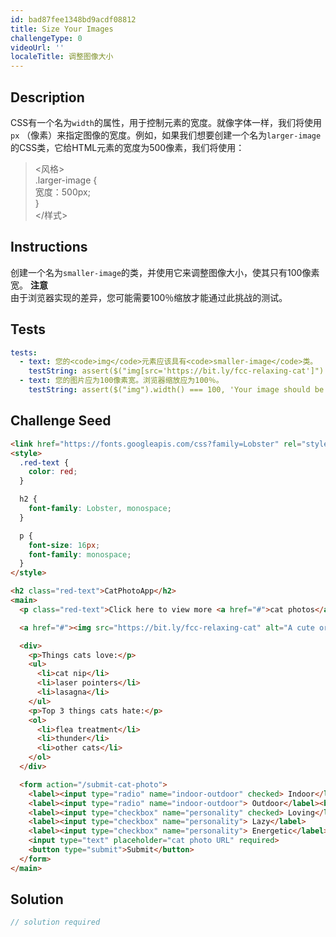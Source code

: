 ```yaml
---
id: bad87fee1348bd9acdf08812
title: Size Your Images
challengeType: 0
videoUrl: ''
localeTitle: 调整图像大小
---
```


## Description
<section id="description"> CSS有一个名为<code>width</code>的属性，用于控制元素的宽度。就像字体一样，我们将使用<code>px</code> （像素）来指定图像的宽度。例如，如果我们想要创建一个名为<code>larger-image</code>的CSS类，它给HTML元素的宽度为500像素，我们将使用： <blockquote> &lt;风格&gt; <br> .larger-image { <br>宽度：500px; <br> } <br> &lt;/样式&gt; </blockquote></section>

## Instructions
<section id="instructions">创建一个名为<code>smaller-image</code>的类，并使用它来调整图像大小，使其只有100像素宽。 <strong>注意</strong> <br>由于浏览器实现的差异，您可能需要100％缩放才能通过此挑战的测试。 </section>

## Tests
<section id='tests'>

```yml
tests:
  - text: 您的<code>img</code>元素应该具有<code>smaller-image</code>类。
    testString: assert($("img[src='https://bit.ly/fcc-relaxing-cat']").attr('class') === "smaller-image", 'Your <code>img</code> element should have the class <code>smaller-image</code>.');
  - text: 您的图片应为100像素宽。浏览器缩放应为100％。
    testString: assert($("img").width() === 100, 'Your image should be 100 pixels wide. Browser zoom should be at 100%.');

```

</section>

## Challenge Seed
<section id='challengeSeed'>

<div id='html-seed'>

```html
<link href="https://fonts.googleapis.com/css?family=Lobster" rel="stylesheet" type="text/css">
<style>
  .red-text {
    color: red;
  }

  h2 {
    font-family: Lobster, monospace;
  }

  p {
    font-size: 16px;
    font-family: monospace;
  }
</style>

<h2 class="red-text">CatPhotoApp</h2>
<main>
  <p class="red-text">Click here to view more <a href="#">cat photos</a>.</p>

  <a href="#"><img src="https://bit.ly/fcc-relaxing-cat" alt="A cute orange cat lying on its back."></a>

  <div>
    <p>Things cats love:</p>
    <ul>
      <li>cat nip</li>
      <li>laser pointers</li>
      <li>lasagna</li>
    </ul>
    <p>Top 3 things cats hate:</p>
    <ol>
      <li>flea treatment</li>
      <li>thunder</li>
      <li>other cats</li>
    </ol>
  </div>

  <form action="/submit-cat-photo">
    <label><input type="radio" name="indoor-outdoor" checked> Indoor</label>
    <label><input type="radio" name="indoor-outdoor"> Outdoor</label><br>
    <label><input type="checkbox" name="personality" checked> Loving</label>
    <label><input type="checkbox" name="personality"> Lazy</label>
    <label><input type="checkbox" name="personality"> Energetic</label><br>
    <input type="text" placeholder="cat photo URL" required>
    <button type="submit">Submit</button>
  </form>
</main>

```

</div>



</section>

## Solution
<section id='solution'>

```js
// solution required
```
</section>
